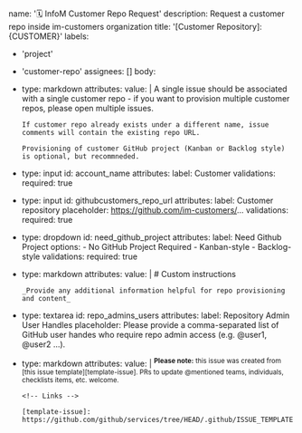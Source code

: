 name: '🗓️ InfoM Customer Repo Request'
description: Request a customer repo inside im-customers organization
title: '[Customer Repository]: {CUSTOMER}'
labels:
  - 'project'
  - 'customer-repo'
assignees: []
body:
  - type: markdown
    attributes:
      value: |
        A single issue should be associated with a single customer repo - if you want to provision multiple customer repos, please open multiple issues.

        If customer repo already exists under a different name, issue comments will contain the existing repo URL.

        Provisioning of customer GitHub project (Kanban or Backlog style) is optional, but recommneded. 
        
  - type: input
    id: account_name
    attributes:
      label: Customer
    validations:
      required: true

  - type: input
    id: githubcustomers_repo_url
    attributes:
      label: Customer repository
      placeholder: https://github.com/im-customers/...
    validations:
      required: true

  - type: dropdown
    id: need_github_project
    attributes:
      label: Need Github Project
      options:
        - No GitHub Project Required
        - Kanban-style
        - Backlog-style 
    validations:
      required: true

  - type: markdown
    attributes:
      value: |
        # Custom instructions

        _Provide any additional information helpful for repo provisioning and content_

  - type: textarea
    id: repo_admins_users
    attributes:
      label: Repository Admin User Handles
      placeholder: Please provide a comma-separated list of GitHub user handes who require repo admin access (e.g. @user1, @user2 ...).

  - type: markdown
    attributes:
      value: |
        <sup>**Please note:** this issue was created from [this issue template][template-issue]. PRs to update @mentioned teams, individuals, checklists items, etc. welcome.</sup>

        <!-- Links -->

        [template-issue]: https://github.com/github/services/tree/HEAD/.github/ISSUE_TEMPLATE/Operations.Scheduling_Request.yml
